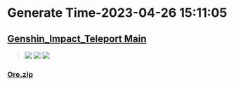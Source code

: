 # Generate Time-2023-04-26 15:11:05

## [Genshin_Impact_Teleport Main](https://github.com/Sam5440/Genshin_Impact_Teleport)

>![](https://komarev.com/ghpvc/?username=done439)
>![](https://komarev.com/ghpvc/?username=done438)
>![](https://komarev.com/ghpvc/?username=done437)

### [Ore.zip](https://raw.githubusercontent.com/Sam5440/Genshin_Impact_Teleport/download/OptimizationCollectionPackage/%5BOld%5DTeleportsALL%28Version_2.8%29/English/Locs/Resources%20pt.2/Ore.zip)

